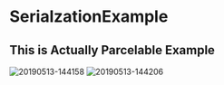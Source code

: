 # SerialzationExample
## This is Actually Parcelable Example

![20190513-144158](https://user-images.githubusercontent.com/36895007/57627117-3a46c380-758f-11e9-81dd-fda224bfa648.png)
![20190513-144206](https://user-images.githubusercontent.com/36895007/57627120-3adf5a00-758f-11e9-9668-7d1baeb25eb8.png)
